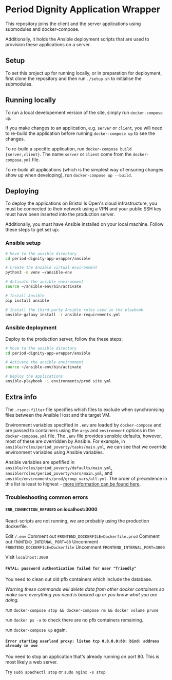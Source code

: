 # Period Dignity Application Wrapper

This repository joins the client and the server applications using submodules and docker-compose.

Additionally, it holds the Ansible deployment scripts that are used to provision these applications on a server.

## Setup

To set this project up for running locally, or in preparation for deployment, first clone the repository and then run `./setup.sh` to initialise the submodules.

## Running locally

To run a local developement version of the site, simply run `docker-compose up`.

If you make changes to an application, e.g. `server` or `client`, you will need to re-build the application before running `docker-compose up` to see the changes.

To re-build a specific application, run `docker-compose build {server,client}`. The name `server` or `client` come from the `docker-compose.yml` file.

To re-build all applications (which is the simplest way of ensuring changes show up when developing), run `docker-compose up --build`.

## Deploying

To deploy the applications on Bristol Is Open's cloud infrastructure, you must be connected to their network using a VPN and your public SSH key must have been inserted into the production server.

Additionally, you must have Ansible installed on your local machine. Follow these steps to get set up:

### Ansible setup

```bash
# Move to the ansible directory
cd period-dignity-app-wrapper/ansible

# Create the Ansible virtual environment
python3 -m venv ~/ansible-env

# Activate the ansible environment
source ~/ansible-env/bin/activate

# Install Ansible
pip install ansible

# Install the third-party Ansible roles used in the playbook
ansible-galaxy install -r ansible-requirements.yml
```

### Ansible deployment

Deploy to the production server, follow the these steps:

```bash
# Move to the ansible directory
cd period-dignity-app-wrapper/ansible

# Activate the ansible environment
source ~/ansible-env/bin/activate

# Deploy the applications
ansible-playbook -i environments/prod site.yml
```

## Extra info

The `.rsync-filter` file specifies which files to exclude when synchronising files between the Ansible Host and the target VM.

Environment variables specified in `.env` are loaded by `docker-compose` and are passed to containers using the `args` and `environment` options in the `docker-compose.yml` file. The `.env` file provides sensible defaults, however, most of these are overridden by Ansible. For example, in `ansible/roles/period_poverty/tasks/main.yml`, we can see that we override environment variables using Ansible variables. 

Ansible variables are spefified in `ansible/roles/period_poverty/defaults/main.yml`, `ansible/roles/period_poverty/vars/main.yml`, and `ansible/environments/prod/group_vars/all.yml`. The order of precedence in this list is least to highest - [more information can be found here](https://docs.ansible.com/ansible/2.5/user_guide/playbooks_variables.html#variable-precedence-where-should-i-put-a-variable).

### Troubleshooting common errors

#### `ERR_CONNECTION_REFUSED` on localhost:3000

React-scripts are not running, we are probably using the production dockerfile.

Edit `/.env`
Comment out `FRONTEND_DOCKERFILE=Dockerfile.prod`
Comment out `FRONTEND_INTERNAL_PORT=80`
Uncomment `FRONTEND_DOCKERFILE=Dockerfile`
Uncomment `FRONTEND_INTERNAL_PORT=3000`

Visit `localhost:3000`

#### `FATAL: password authentication failed for user "friendly"`

You need to clean out old pfb containers which include the database.

_Warning these commands will delete data from other docker containers so make sure everything you need is backed up or you know what you are doing._

run `docker-compose stop && docker-compose rm && docker volume prune`

run `docker ps -a` to check there are no pfb containers remaining.

run `docker-compose up` again.

#### `Error starting userland proxy: listen tcp 0.0.0.0:80: bind: address already in use`

You need to stop an application that's already running on port 80. This is most likely a web server.

Try `sudo apachectl stop` or `sudo nginx -s stop`
